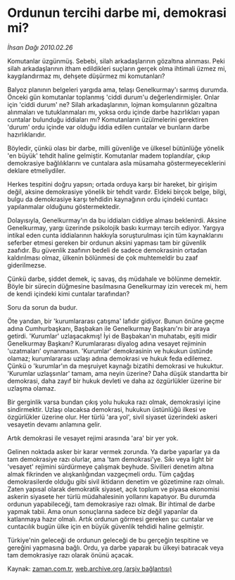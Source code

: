 # Ordunun tercihi darbe mi, demokrasi mi?

*İhsan Dağı 2010.02.26*

<tr><td class="metin" colspan="2" style="padding-top: 20px; padding-left: 5px; ">Komutanlar üzgünmüş. Sebebi, silah arkadaşlarının gözaltına alınması. Peki silah arkadaşlarının itham edildikleri suçların gerçek olma ihtimali üzmez mi, kaygılandırmaz mı, dehşete düşürmez mi komutanları?</td></tr><tr><td class="metin" colspan="2" style="padding-top: 20px; padding-left: 5px; "><p>Balyoz planının belgeleri yargıda ama, telaşı Genelkurmay'ı sarmış durumda. Önceki gün komutanlar toplanmış 'ciddi durum'u değerlendirmişler. Onlar için 'ciddi durum' ne? Silah arkadaşlarının, lojman komşularının gözaltına alınmaları ve tutuklanmaları mı, yoksa ordu içinde darbe hazırlıkları yapan cuntalar bulunduğu iddiaları mı? Komutanların üzülmelerini gerektiren 'durum' ordu içinde var olduğu iddia edilen cuntalar ve bunların darbe hazırlıklarıdır.
<p>Böyledir, çünkü olası bir darbe, milli güvenliğe ve ülkesel bütünlüğe yönelik 'en büyük' tehdit haline gelmiştir. Komutanlar madem toplandılar, çıkıp demokrasiye bağlılıklarını ve cuntalara asla müsamaha göstermeyeceklerini deklare etmeliydiler.
<p>Herkes tespitini doğru yapsın; ortada orduya karşı bir hareket, bir girişim değil, aksine demokrasiye yönelik bir tehdit vardır. Eldeki birçok belge, bilgi, bulgu da demokrasiye karşı tehdidin kaynağının ordu içindeki cuntacı yapılanmalar olduğunu göstermektedir.
<p>Dolayısıyla, Genelkurmay'ın da bu iddiaları ciddiye alması beklenirdi. Aksine Genelkurmay, yargı üzerinde psikolojik baskı kurmayı tercih ediyor. Yargıya intikal eden cunta iddialarının hakkıyla soruşturulması için tüm kaynaklarını seferber etmesi gereken bir ordunun aksini yapması tam bir güvenlik zaafıdır. Bu güvenlik zaafının bedeli de sadece demokrasinin ortadan kaldırılması olmaz, ülkenin bölünmesi de çok muhtemeldir bu zaaf giderilmezse.
<p>Çünkü darbe, şiddet demek, iç savaş, dış müdahale ve bölünme demektir. Böyle bir sürecin düğmesine basılmasına Genelkurmay izin verecek mi, hem de kendi içindeki kimi cuntalar tarafından?
<p>Soru da sorun da budur.
<p>Öte yandan, bir 'kurumlararası çatışma' lafıdır gidiyor. Bunun önüne geçme adına Cumhurbaşkanı, Başbakan ile Genelkurmay Başkanı'nı bir araya getirdi. 'Kurumlar' uzlaşacakmış! İyi de Başbakan'ın muhatabı, eşiti midir Genelkurmay Başkanı? Kurumlararası diyalog adına vesayet rejiminin 'uzatmaları' oynanmasın. 'Kurumlar' demokrasinin ve hukukun üstünde olamaz; kurumlararası uzlaşı adına demokrasi ve hukuk feda edilemez. Çünkü o 'kurumlar'ın da meşruiyet kaynağı bizatihi demokrasi ve hukuktur. 'Kurumlar uzlaşsınlar' tamam, ama neyin üzerine? Daha düşük standartta bir demokrasi, daha zayıf bir hukuk devleti ve daha az özgürlükler üzerine bir uzlaşma olamaz.
<p>Bir gerginlik varsa bundan çıkış yolu hukuka razı olmak, demokrasiyi içine sindirmektir. Uzlaşı olacaksa demokrasi, hukukun üstünlüğü ilkesi ve özgürlükler üzerine olur. Her türlü 'ara yol', sivil siyaset üzerindeki askeri vesayetin devamı anlamına gelir.
<p>Artık demokrasi ile vesayet rejimi arasında 'ara' bir yer yok.
<p>Gelinen noktada asker bir karar vermek zorunda. Ya darbe yaparlar ya da tam demokrasiye razı olurlar, ama 'tam demokrasi'ye. Sıkı veya light bir 'vesayet' rejimini sürdürmeye çalışmak beyhude. Sivilleri denetim altına almak fikrinden ve alışkanlığından vazgeçmeli ordu. Tüm çağdaş demokrasilerde olduğu gibi sivil iktidarın denetim ve gözetimine razı olmalı. Zaten yapısal olarak demokratik siyaset, açık toplum ve piyasa ekonomisi askerin siyasete her türlü müdahalesinin yollarını kapatıyor. Bu durumda ordunun yapabileceği, tam demokrasiye razı olmak. Bir ihtimal de darbe yapmak tabii. Ama onun sonuçlarına sadece biz değil yapanlar da katlanmaya hazır olmalı. Artık ordunun görmesi gereken şu: cuntalar ve cuntacılık bugün ülke için en büyük güvenlik tehdidi haline gelmiştir.
<p>Türkiye'nin geleceği de ordunun geleceği de bu gerçeğin tespitine ve gereğini yapmasına bağlı. Ordu, ya darbe yaparak bu ülkeyi batıracak veya tam demokrasiye razı olarak önünü açacak.<br/></p></p></p></p></p></p></p></p></p></p></p></td></tr>

Kaynak: [zaman.com.tr](http://zaman.com.tr/yazar.do?yazino=955715), [web.archive.org (arşiv bağlantısı)](http://web.archive.org/web/20100304032855/http://www.zaman.com.tr:80/yazar.do?yazino=955715)
